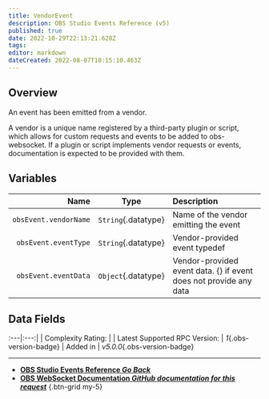 ```yaml
---
title: VendorEvent
description: OBS Studio Events Reference (v5)
published: true
date: 2022-10-29T22:13:21.628Z
tags: 
editor: markdown
dateCreated: 2022-08-07T10:15:10.463Z
---
```


## Overview
An event has been emitted from a vendor.

A vendor is a unique name registered by a third-party plugin or script, which allows for custom requests and events to be added to obs-websocket. If a plugin or script implements vendor requests or events, documentation is expected to be provided with them.

## Variables
Name | Type | Description | 
----:|:----:|:------------|
`obsEvent.vendorName` | `String`{.datatype} | Name of the vendor emitting the event
`obsEvent.eventType` | `String`{.datatype} | Vendor-provided event typedef
`obsEvent.eventData` | `Object`{.datatype} | Vendor-provided event data. {} if event does not provide any data

## Data Fields
:---|:---:|
| Complexity Rating: | <span class="stars stars--1"></span>
| Latest Supported RPC Version: | *1*{.obs-version-badge}
| Added in | *v5.0.0*{.obs-version-badge}

---

- [<i class="mdi mdi-chevron-left"></i>**OBS Studio Events Reference *Go Back***](/Broadcasters/OBS/Events)
- [<i class="mdi mdi-github"></i> **OBS WebSocket Documentation *GitHub documentation for this request***](https://github.com/obsproject/obs-websocket/blob/master/docs/generated/protocol.md#vendorevent)
{.btn-grid my-5}